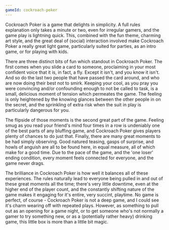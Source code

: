 ```yaml
---
gameId: cockroach-poker
---
```

Cockroach Poker is a game that delights in simplicity. A full rules explanation only takes a minute or two, even for irregular gamers, and the game play is lightning quick. This, combined with the fun theme, charming art style, and the great deal of (social) interaction involved make Cockroach Poker a really great light game, particularly suited for parties, as an intro game, or for playing with kids.

There are three distinct bits of fun which standout in Cockroach Poker. The first comes when you slide a card to someone, proclaiming in your most confident voice that it is, in fact, a fly. Except it isn't, and you know it isn't. And so do the last two people that have passed the card around, and who are now doing their best not to smirk. Keeping your cool, as you pray you were convincing and/or confounding enough to not be called to task, is a small, delicious moment of tension which permeates the game. The feeling is only heightened by the knowing glances between the other people in on the secret, and the sprinkling of extra risk when the suit in play is particularly dangerous for you.

The flipside of those moments is the second great part of the game. Feeling smug as you read your friend's mind four times in a row is undeniably one of the best parts of any bluffing game, and Cockroach Poker gives players plenty of chances to do just that. Finally, there are many great moments to be had simply observing. Good natured teasing, gasps of surprise, and howls of anguish are all to be found here, in equal measure, all of which make for a good time. Due to the pace of the game, and the 'one loser' ending condition, every moment feels connected for everyone, and the game never drags.

The brilliance in Cockroach Poker is how well it balances all of these experiences. The rules naturally lead to everyone being pulled in and out of these great moments all the time; there's very little downtime, even at the higher end of the player count, and the constantly shifting nature of the game makes it engaging for it's entire, very succint, playtime. No game is perfect, of course - Cockroach Poker is not a deep game, and I could see it's charm wearing off with repeated plays. However, as something to pull out as an opening for a game night, or to get someone who's not normally a gamer to try something new, or as a (potentially rather heavy) drinking game, this little box is more than a little bit magic.
